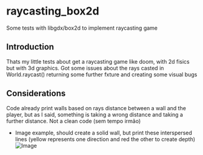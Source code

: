 # raycasting_box2d
Some tests with libgdx/box2d to implement raycasting game

## Introduction
Thats my little tests about get a raycasting game like doom, with 2d fisics but with 3d graphics. Got some issues about the rays casted in World.raycast() returning some further fxture and creating some visual bugs
## Considerations
Code already print walls based on rays distance between a wall and the player, but as I said, something is taking a wrong distance and taking a further distance. Not a clean code (sem tempo irmão)

- Image example, should create a solid wall, but print these interspersed lines (yellow represents one direction and red the other to create depth)
![Image](https://github.com/LuigiSouza/raycasting_box2d/blob/master/raycastTest.png?raw=true)
